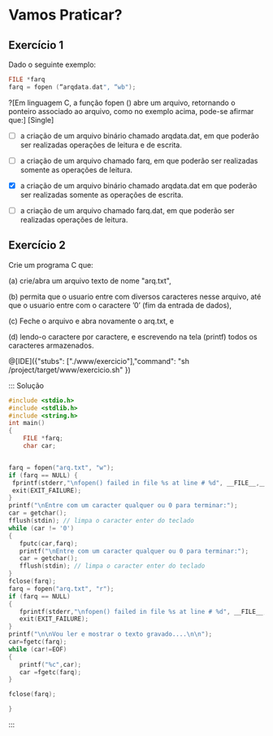 # Vamos Praticar?

Exercício 1
---
Dado o seguinte exemplo:
``` C
FILE *farq 
farq = fopen (“arqdata.dat", “wb");
```

?[Em linguagem C, a função fopen () abre um arquivo, retornando o ponteiro associado ao arquivo, como no exemplo acima, pode-se afirmar que:] [Single]
-[ ] a criação de um arquivo binário chamado arqdata.dat, em que poderão ser realizadas operações de leitura e de escrita. 
-[ ] a criação de um arquivo chamado farq, em que poderão ser realizadas somente as operações de leitura.
-[x] a criação de um arquivo binário chamado arqdata.dat em que poderão ser realizadas somente as operações de escrita.
-[ ] a criação de um arquivo chamado farq.dat, em que poderão ser realizadas operações de leitura. 


Exercício 2
---

<p>Crie um programa C que:</p>
<p>(a) crie/abra um arquivo texto de nome "arq.txt",</p>
<p>(b) permita que o usuario entre com diversos caracteres nesse arquivo, até que o usuario entre com o caractere ’0’ (fim da entrada de dados),</p>
<p>(c) Feche o arquivo e abra novamente o arq.txt, e</p>
<p>(d) lendo-o caractere por caractere, e escrevendo na tela (printf) todos os caracteres armazenados.</p>


@[IDE]({"stubs": ["./www/exercicio"],"command": "sh /project/target/www/exercicio.sh"
})

::: Solução

``` C
#include <stdio.h>
#include <stdlib.h>
#include <string.h>
int main()
{
    FILE *farq;
    char car;


farq = fopen("arq.txt", "w");
if (farq == NULL) {
 fprintf(stderr,"\nfopen() failed in file %s at line # %d", __FILE__,__LINE__);
 exit(EXIT_FAILURE);
}
printf("\nEntre com um caracter qualquer ou 0 para terminar:");
car = getchar();
fflush(stdin); // limpa o caracter enter do teclado
while (car != '0')
{
   fputc(car,farq);
   printf("\nEntre com um caracter qualquer ou 0 para terminar:");
   car = getchar();
   fflush(stdin); // limpa o caracter enter do teclado
}
fclose(farq);
farq = fopen("arq.txt", "r");
if (farq == NULL)
{
   fprintf(stderr,"\nfopen() failed in file %s at line # %d", __FILE__,__LINE__);
   exit(EXIT_FAILURE);
}
printf("\n\nVou ler e mostrar o texto gravado....\n\n");
car=fgetc(farq);
while (car!=EOF)
{
   printf("%c",car);
   car =fgetc(farq);
}

fclose(farq);

}
```
:::
